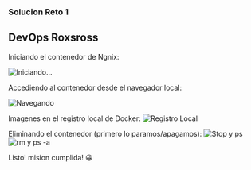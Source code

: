 ### Solucion Reto 1
## DevOps Roxsross

Iniciando el contenedor de Ngnix:

![Iniciando...](https://github.com/daniels-blacknet/devops-roxsross-bootcamp-3-challenge/master/reto1/assets/images/cmd1-shell.png)

Accediendo al contenedor desde el navegador local:

![Navegando](https://github.com/daniels-blacknet/devops-roxsross-bootcamp-3-challenge/master/reto1/assets/images/cmd2-localhost-8181.png) 

Imagenes en el registro local de Docker:
![Registro Local](https://github.com/daniels-blacknet/devops-roxsross-bootcamp-3-challenge/master/reto1/assets/images/cmd3-dck_images.png)

Eliminando el contenedor (primero lo paramos/apagamos):
![Stop y ps](https://github.com/daniels-blacknet/devops-roxsross-bootcamp-3-challenge/master/reto1/assets/images/cmd3y4-stop+ps.png)
![rm y ps -a](https://github.com/daniels-blacknet/devops-roxsross-bootcamp-3-challenge/master/reto1/assets/images/cmd5-rm+ps-a.png)

Listo! mision cumplida! :grinning:
